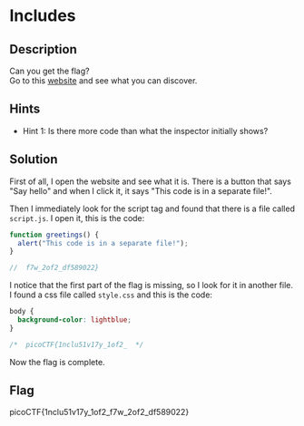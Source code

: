 # Includes

## Description

Can you get the flag?\
Go to this [website](http://saturn.picoctf.net:50761/) and see what you can discover.

## Hints

- Hint 1: Is there more code than what the inspector initially shows?

## Solution

First of all, I open the website and see what it is. There is a button that says "Say hello" and when I click it, it says "This code is in a separate file!".

Then I immediately look for the script tag and found that there is a file called `script.js`. I open it, this is the code:

```javascript
function greetings() {
  alert("This code is in a separate file!");
}

//  f7w_2of2_df589022}
```

I notice that the first part of the flag is missing, so I look for it in another file. I found a css file called `style.css` and this is the code:

```css
body {
  background-color: lightblue;
}

/*  picoCTF{1nclu51v17y_1of2_  */
```

Now the flag is complete.

## Flag

picoCTF{1nclu51v17y_1of2_f7w_2of2_df589022}
